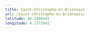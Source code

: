 ```yaml
---
title: Saint-Christophe-en-Brionnais
url: /saint-christophe-en-brionnais/
latitude: 46.2900441
longitude: 4.1772042
---
```

